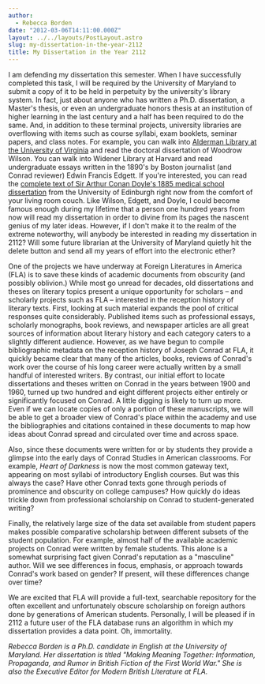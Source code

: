 ```yaml
---
author:
  - Rebecca Borden
date: "2012-03-06T14:11:00.000Z"
layout: ../../layouts/PostLayout.astro
slug: my-dissertation-in-the-year-2112
title: My Dissertation in the Year 2112
---
```


I am defending my dissertation this semester. When I have successfully completed this task, I will be required by the University of Maryland to submit a copy of it to be held in perpetuity by the university's library system. In fact, just about anyone who has written a Ph.D. dissertation, a Master's thesis, or even an undergraduate honors thesis at an institution of higher learning in the last century and a half has been required to do the same. And, in addition to these terminal projects, university libraries are overflowing with items such as course syllabi, exam booklets, seminar papers, and class notes. For example, you can walk into [Alderman Library at the University of Virginia](http://www.library.virginia.edu/) and read the doctoral dissertation of Woodrow Wilson. You can walk into Widener Library at Harvard and read undergraduate essays written in the 1890's by Boston journalist (and Conrad reviewer) Edwin Francis Edgett. If you're interested, you can read the [complete text of Sir Arthur Conan Doyle's 1885 medical school dissertation](http://www.thesesalive.ac.uk/ta_exemplary_theses.shtml) from the University of Edinburgh right now from the comfort of your living room couch. Like Wilson, Edgett, and Doyle, I could become famous enough during my lifetime that a person one hundred years from now will read my dissertation in order to divine from its pages the nascent genius of my later ideas. However, if I don't make it to the realm of the extreme noteworthy, will anybody be interested in reading my dissertation in 2112? Will some future librarian at the University of Maryland quietly hit the delete button and send all my years of effort into the electronic ether?

One of the projects we have underway at Foreign Literatures in America (FLA) is to save these kinds of academic documents from obscurity (and possibly oblivion.) While most go unread for decades, old dissertations and theses on literary topics present a unique opportunity for scholars – and scholarly projects such as FLA – interested in the reception history of literary texts. First, looking at such material expands the pool of critical responses quite considerably. Published items such as professional essays, scholarly monographs, book reviews, and newspaper articles are all great sources of information about literary history and each category caters to a slightly different audience. However, as we have begun to compile bibliographic metadata on the reception history of Joseph Conrad at FLA, it quickly became clear that many of the articles, books, reviews of Conrad's work over the course of his long career were actually written by a small handful of interested writers. By contrast, our initial effort to locate dissertations and theses written on Conrad in the years between 1900 and 1960, turned up two hundred and eight different projects either entirely or significantly focused on Conrad. A little digging is likely to turn up more. Even if we can locate copies of only a portion of these manuscripts, we will be able to get a broader view of Conrad's place within the academy and use the bibliographies and citations contained in these documents to map how ideas about Conrad spread and circulated over time and across space.

Also, since these documents were written for or by students they provide a glimpse into the early days of Conrad Studies in American classrooms. For example, _Heart of Darkness_ is now the most common gateway text, appearing on most syllabi of introductory English courses. But was this always the case? Have other Conrad texts gone through periods of prominence and obscurity on college campuses? How quickly do ideas trickle down from professional scholarship on Conrad to student-generated writing?

Finally, the relatively large size of the data set available from student papers makes possible comparative scholarship between different subsets of the student population. For example, almost half of the available academic projects on Conrad were written by female students. This alone is a somewhat surprising fact given Conrad's reputation as a "masculine" author. Will we see differences in focus, emphasis, or approach towards Conrad's work based on gender? If present, will these differences change over time?

We are excited that FLA will provide a full-text, searchable repository for the often excellent and unfortunately obscure scholarship on foreign authors done by generations of American students. Personally, I will be pleased if in 2112 a future user of the FLA database runs an algorithm in which my dissertation provides a data point. Oh, immortality.

_Rebecca Borden is a Ph.D. candidate in English at the University of Maryland. Her dissertation is titled "Making Meaning Together: Information, Propaganda, and Rumor in British Fiction of the First World War." She is also the Executive Editor for Modern British Literature at FLA._
